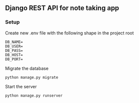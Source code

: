 ## Django REST API for note taking app

### Setup
Create new .env file with the following shape in the project root  
```dotenv
DB_NAME=  
DB_USER=  
DB_PASS=  
DB_HOST=  
DB_PORT=  
```

Migrate the database
```shell script
python manage.py migrate
```

Start the server
```shell script
python manage.py runserver
```
